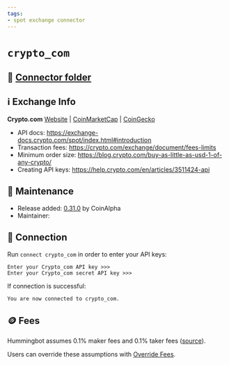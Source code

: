 ```yaml
---
tags:
- spot exchange connector
---
```


# `crypto_com`

## 📁 [Connector folder](https://github.com/hummingbot/hummingbot/tree/master/hummingbot/connector/exchange/crypto_com)

## ℹ️ Exchange Info

**Crypto.com** 
[Website](https://crypto.com/) | [CoinMarketCap](https://coinmarketcap.com/exchanges/crypto-com-exchange/) | [CoinGecko](https://www.coingecko.com/en/exchanges/crypto_com)

* API docs: https://exchange-docs.crypto.com/spot/index.html#introduction
* Transaction fees: https://crypto.com/exchange/document/fees-limits
* Minimum order size: https://blog.crypto.com/buy-as-little-as-usd-1-of-any-crypto/
* Creating API keys: https://help.crypto.com/en/articles/3511424-api

## 👷 Maintenance

* Release added: [0.31.0](/release-notes/0.31.0/) by CoinAlpha
* Maintainer: 

## 🔑 Connection

Run `connect crypto_com` in order to enter your API keys:
 
```
Enter your Crypto_com API key >>>
Enter your Crypto_com secret API key >>>
```

If connection is successful:
```
You are now connected to crypto_com.
```

## 🪙 Fees

Hummingbot assumes 0.1% maker fees and 0.1% taker fees ([source](https://github.com/hummingbot/hummingbot/blob/master/hummingbot/connector/exchange/crypto_com/crypto_com_utils.py#L15)).

Users can override these assumptions with [Override Fees](/global-configs/override-fees/).

